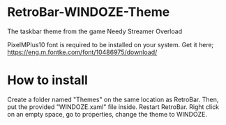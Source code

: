# RetroBar-WINDOZE-Theme
 The taskbar theme from the game Needy Streamer Overload

PixelMPlus10 font is required to be installed on your system. Get it here;
https://eng.m.fontke.com/font/10486975/download/

# How to install
 Create a folder named "Themes" on the same location as RetroBar. Then, put the provided "WINDOZE.xaml" file inside. Restart RetroBar. Right click on an empty space, go to properties, change the theme to WINDOZE.